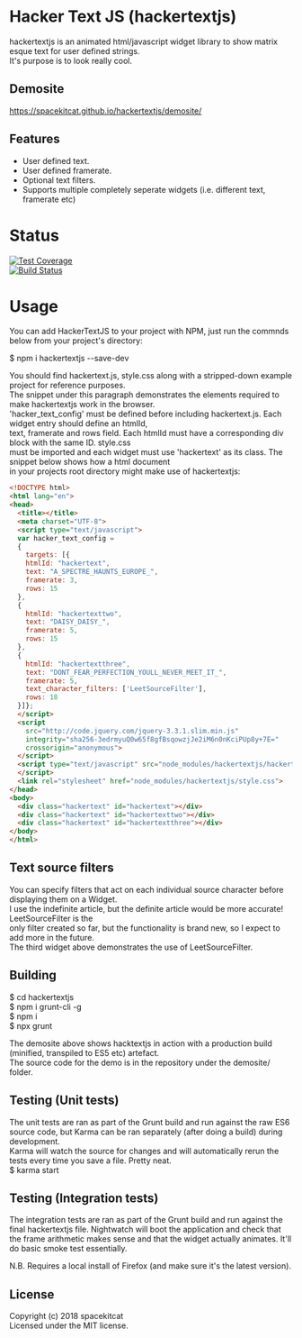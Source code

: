 # Hacker Text JS (hackertextjs)   
  
hackertextjs is an animated html/javascript widget library to show matrix esque text for user defined strings.  
It's purpose is to look really cool.   
  
## Demosite  
  
https://spacekitcat.github.io/hackertextjs/demosite/  
  
## Features    
* User defined text.  
* User defined framerate. 
* Optional text filters.
* Supports multiple completely seperate widgets (i.e. different text, framerate etc)  
  
# Status  
[![Test Coverage](https://api.codeclimate.com/v1/badges/937b509c950a1fa54000/test_coverage)](https://codeclimate.com/github/spacekitcat/hackertextjs/test_coverage)  
[![Build Status](https://travis-ci.org/spacekitcat/hackertextjs.svg?branch=master)](https://travis-ci.org/spacekitcat/hackertextjs)  
  
# Usage  
You can add HackerTextJS to your project with NPM, just run the commnds below from your project's directory:  
  
$ npm i hackertextjs --save-dev  
   
You should find hackertext.js, style.css along with a stripped-down example project for reference purposes.  
The snippet under this paragraph demonstrates the elements required to make hackertextjs work in the browser.  
'hacker_text_config' must be defined before including hackertext.js. Each widget entry should define an htmlId,  
text, framerate and rows field. Each htmlId must have a corresponding div block with the same ID. style.css   
must be imported and each widget must use 'hackertext' as its class. The snippet below shows how a html document  
in your projects root directory might make use of hackertextjs:  
  
```html
<!DOCTYPE html>
<html lang="en">
<head>
  <title></title>
  <meta charset="UTF-8">
  <script type="text/javascript">
  var hacker_text_config = 
  {
    targets: [{
    htmlId: "hackertext",
    text: "A_SPECTRE_HAUNTS_EUROPE_",
    framerate: 3,
    rows: 15
  },
  {
    htmlId: "hackertexttwo",
    text: "DAISY_DAISY_",
    framerate: 5,
    rows: 15
  },
  {
    htmlId: "hackertextthree",
    text: "DONT_FEAR_PERFECTION_YOULL_NEVER_MEET_IT_",
    framerate: 5,
    text_character_filters: ['LeetSourceFilter'], 
    rows: 18
  }]};
  </script>
  <script
    src="http://code.jquery.com/jquery-3.3.1.slim.min.js"
    integrity="sha256-3edrmyuQ0w65f8gfBsqowzjJe2iM6n0nKciPUp8y+7E="
    crossorigin="anonymous">
  </script>
  <script type="text/javascript" src="node_modules/hackertextjs/hackertext.js">
  </script>
  <link rel="stylesheet" href="node_modules/hackertextjs/style.css">
</head>
<body>
  <div class="hackertext" id="hackertext"></div>
  <div class="hackertext" id="hackertexttwo"></div>
  <div class="hackertext" id="hackertextthree"></div>
</body>
</html>
```
## Text source filters  
You can specify filters that act on each individual source character before displaying them on a Widget.  
I use the indefinite article, but the definite article would be more accurate! LeetSourceFilter is the  
only filter created so far, but the functionality is brand new, so I expect to add more in the future.  
The third widget above demonstrates the use of LeetSourceFilter.  
  
## Building  
$ cd hackertextjs  
$ npm i grunt-cli -g  
$ npm i  
$ npx grunt  
  
  
The demosite above shows hacktextjs in action with a production build (minified, transpiled to ES5 etc) artefact.  
The source code for the demo is in the repository under the demosite/ folder.  
  
## Testing  (Unit tests)  
The unit tests are ran as part of the Grunt build and run against the raw ES6 source code, but Karma can be ran separately (after doing a build) during development.  
Karma will watch the source for changes and will automatically rerun the tests every time you save a file.  Pretty neat.  
$ karma start  

## Testing (Integration tests)  
The integration tests are ran as part of the Grunt build and run against the final hackertextjs file. Nightwatch will boot the application and check that the frame arithmetic makes sense and that the widget actually animates. It'll do basic smoke test essentially.    
  
N.B. Requires a local install of Firefox (and make sure it's the latest version).   
   
## License  
Copyright (c) 2018 spacekitcat  
Licensed under the MIT license. 
   
